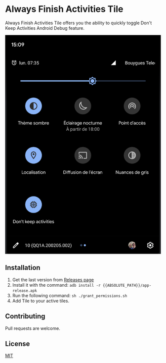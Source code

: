 # Always Finish Activities Tile

Always Finish Activities Tile offers you the ability to quickly toggle Don't Keep Activities Android Debug feature.

![Always Finish Activities Tile](https://github.com/prcaen/AlwaysFinishActivities/raw/master/assets/demo.png "Always Finish Activities Tile")

## Installation

1. Get the last version from [Releases page](https://github.com/prcaen/AlwaysFinishActivities/releases)
2. Install it with the command: `adb install -r {{ABSOLUTE_PATH}}/app-release.apk`
3. Run the following command: `sh ./grant_permissions.sh`
4. Add Tile to your active tiles. 

## Contributing
Pull requests are welcome.

## License
[MIT](https://choosealicense.com/licenses/mit/)